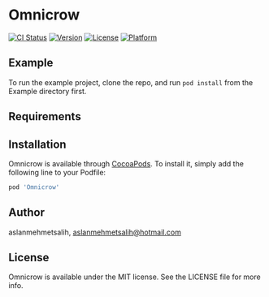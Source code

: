 # Omnicrow

[![CI Status](http://img.shields.io/travis/aslanmehmetsalih/Omnicrow.svg?style=flat)](https://travis-ci.org/aslanmehmetsalih/Omnicrow)
[![Version](https://img.shields.io/cocoapods/v/Omnicrow.svg?style=flat)](http://cocoapods.org/pods/Omnicrow)
[![License](https://img.shields.io/cocoapods/l/Omnicrow.svg?style=flat)](http://cocoapods.org/pods/Omnicrow)
[![Platform](https://img.shields.io/cocoapods/p/Omnicrow.svg?style=flat)](http://cocoapods.org/pods/Omnicrow)

## Example

To run the example project, clone the repo, and run `pod install` from the Example directory first.

## Requirements

## Installation

Omnicrow is available through [CocoaPods](http://cocoapods.org). To install
it, simply add the following line to your Podfile:

```ruby
pod 'Omnicrow'
```

## Author

aslanmehmetsalih, aslanmehmetsalih@hotmail.com

## License

Omnicrow is available under the MIT license. See the LICENSE file for more info.
